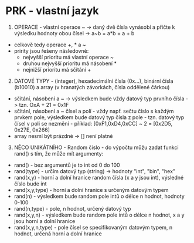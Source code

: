 # PRK - vlastní jazyk

1. OPERACE - vlastní operace ~ -> daný dvě čísla vynásobí a přičte k výsledku hodnoty obou čísel -> a~b = a*b + a + b
- celkově tedy operace +, * a ~
- pririty jsou řešeny následovně:
	- nejvyšší prioritu má vlastní operace ~
	- druhou nejvyšší prioritu má násobení *
	- nejnižší prioritu má sčítání +


2. DATOVÉ TYPY - (integer), hexadecimální čísla (0x...), binární čísla (b10010) a array (v hranatých závorkách, čísla oddělené čárkou)
- sčítání, násobení a ~ -> výsledkem bude vždy datový typ prvního čísla -> tzn. OxA + 21 = 0x1F
- sčítání, násobení a ~ čísel a polí - vždy např. sečtu číslo s každým prvkem pole, výsledkem bude datový typ čísla z pole - tzn. datový typ čísel v poli se nezmění - příklad: [0xF1,0xD4,0xCC] ~ 2 = [0x2D5, 0x27E, 0x266]
- array nesmí být prázdné -> [] není platné

3. NĚCO UNIKÁTNÍHO - Random číslo - do výpočtu můžu zadat funkci rand() s tím, že může mít argumenty:

- rand() - bez argumentů je to int od 0 do 100
- rand(type) - určím datový typ (string) -> hodnoty "int", "bin", "hex"
- rand(x,y) - horní a dolní hranice random čísla (x a y jsou int), výsledné číslo bude int
- rand(x,y,type) - horní a dolní hranice s určeným datovým typem
- rand(n) - výsledkem bude random pole intů o délce n hodnot, hodnoty 0-100
- rand(n,type) - pole, n hodnot, určený datový typ
- rand(x,y,n) - výsledkem bude random pole intů o délce n hodnot, x a y jsou horní a dolní hranice
- rand(x,y,n,type) - pole čísel se specifikovaným datovým typem, n hodnot, určená horní a dolní hranice
